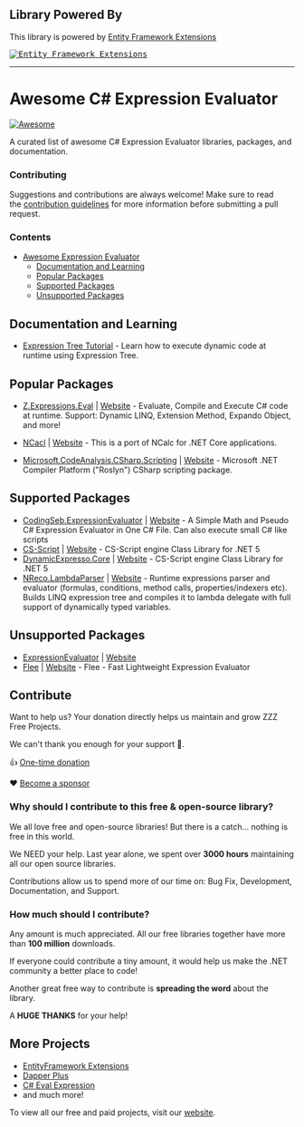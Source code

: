 ## Library Powered By

This library is powered by [Entity Framework Extensions](https://entityframework-extensions.net/?z=github&y=entityframework-plus)

<a href="https://entityframework-extensions.net/?z=github&y=entityframework-plus">
<kbd>
<img src="https://zzzprojects.github.io/images/logo/entityframework-extensions-pub.jpg" alt="Entity Framework Extensions" />
</kbd>
</a>

---

# Awesome C# Expression Evaluator

[![Awesome](https://awesome.re/badge-flat.svg)](https://awesome.re)

A curated list of awesome C# Expression Evaluator libraries, packages, and documentation.

### Contributing

Suggestions and contributions are always welcome! Make sure to read the <a href="https://github.com/zzzprojects/awesome-csharp-expression-evaluator/blob/main/CONTRIBUTING.md">contribution guidelines</a> for more information before submitting a pull request.

### Contents

- [Awesome Expression Evaluator](#awesome-entity-framework-6)
   - [Documentation and Learning](#documentation-and-learning)
   - [Popular Packages](#popular-packages)
   - [Supported Packages](#supported-packages)
   - [Unsupported Packages](#supported-packages)

## Documentation and Learning

- [Expression Tree Tutorial](https://expressiontree-tutorial.net/) - Learn how to execute dynamic code at runtime using Expression Tree.

## Popular Packages

- [Z.Expressions.Eval](https://www.nuget.org/packages/Z.Expressions.Eval/) | [Website](https://eval-expression.net/) - Evaluate, Compile and Execute C# code at runtime. Support: Dynamic LINQ, Extension Method, Expando Object, and more!

- [NCacl](https://www.nuget.org/packages/CoreCLR-NCalc/) | [Website](https://riptutorial.com/ncalc/learn/100000/overview) - This is a port of NCalc for .NET Core applications.
- [Microsoft.CodeAnalysis.CSharp.Scripting](https://www.nuget.org/packages/Microsoft.CodeAnalysis.CSharp.Scripting/) | [Website](https://riptutorial.com/roslyn-scripting/learn/100000/overview) - Microsoft .NET Compiler Platform ("Roslyn") CSharp scripting package.
  
## Supported Packages

- [CodingSeb.ExpressionEvaluator](https://www.nuget.org/packages/CodingSeb.ExpressionEvaluator/) | [Website](https://riptutorial.com/codingseb-expression-evaluator/learn/100000/overview) - A Simple Math and Pseudo C# Expression Evaluator in One C# File. Can also execute small C# like scripts
- [CS-Script](https://www.nuget.org/packages/CS-Script/) | [Website](https://riptutorial.com/cs-script/learn/100000/overview) - CS-Script engine Class Library for .NET 5
- [DynamicExpresso.Core](https://www.nuget.org/packages/DynamicExpresso.Core/) | [Website](https://riptutorial.com/dynamic-expresso/learn/100000/overview) - CS-Script engine Class Library for .NET 5
- [NReco.LambdaParser](https://www.nuget.org/packages/NReco.LambdaParser/) | [Website](https://riptutorial.com/lambda-parser/learn/100000/overview) - Runtime expressions parser and evaluator (formulas, conditions, method calls, properties/indexers etc). Builds LINQ expression tree and compiles it to lambda delegate with full support of dynamically typed variables.

## Unsupported Packages

- [ExpressionEvaluator](https://www.nuget.org/packages/ExpressionEvaluator/) | [Website](https://riptutorial.com/expression-evaluator/learn/100000/overview)
- [Flee](https://www.nuget.org/packages/Flee/) | [Website](https://riptutorial.com/flee/learn/100000/overview) - Flee - Fast Lightweight Expression Evaluator

## Contribute

Want to help us? Your donation directly helps us maintain and grow ZZZ Free Projects. 

We can't thank you enough for your support 🙏.

👍 [One-time donation](https://zzzprojects.com/contribute)

❤️ [Become a sponsor](https://github.com/sponsors/zzzprojects) 

### Why should I contribute to this free & open-source library?
We all love free and open-source libraries! But there is a catch... nothing is free in this world.

We NEED your help. Last year alone, we spent over **3000 hours** maintaining all our open source libraries.

Contributions allow us to spend more of our time on: Bug Fix, Development, Documentation, and Support.

### How much should I contribute?
Any amount is much appreciated. All our free libraries together have more than **100 million** downloads.

If everyone could contribute a tiny amount, it would help us make the .NET community a better place to code!

Another great free way to contribute is  **spreading the word** about the library.

A **HUGE THANKS** for your help!

## More Projects

- [EntityFramework Extensions](https://entityframework-extensions.net/)
- [Dapper Plus](https://dapper-plus.net/)
- [C# Eval Expression](https://eval-expression.net/)
- and much more! 

To view all our free and paid projects, visit our [website](https://zzzprojects.com/).
